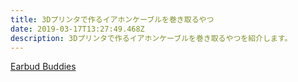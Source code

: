 ```yaml
---
title: 3Dプリンタで作るイアホンケーブルを巻き取るやつ
date: 2019-03-17T13:27:49.468Z
description: 3Dプリンタで作るイアホンケーブルを巻き取るやつを紹介します。
---
```

[Earbud Buddies](https://www.instructables.com/id/Earbud-Buddies/)
